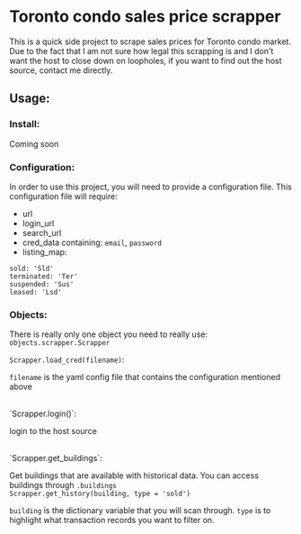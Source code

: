 # Toronto condo sales price scrapper
This is a quick side project to scrape sales prices for Toronto condo market.
</br>
Due to the fact that I am not sure how legal this scrapping is and I don't want the host to close down on loopholes, if you want to find out the host source, contact me directly.


## Usage:

### Install:
Coming soon

### Configuration:
In order to use this project, you will need to provide a configuration file.   This configuration file will require:

- url
- login_url
- search_url
- cred_data containing: `email`, `password`
- listing_map:

```
sold: 'Sld'
terminated: 'Ter'
suspended: 'Sus'
leased: 'Lsd'
```

### Objects:
There is really only one object you need to really use: `objects.scrapper.Scrapper`

`Scrapper.load_cred(filename)`:

`filename` is the yaml config file that contains the configuration mentioned above

</br>
`Scrapper.login()`:

login to the host source

</br>
`Scrapper.get_buildings`:

Get buildings that are available with historical data.  You can access buildings through `.buildings`
</br>
`Scrapper.get_history(building, type = 'sold')`

`building` is the dictionary variable that you will scan through.  `type` is to highlight what transaction records you want to filter on.
